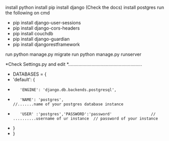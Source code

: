 install python
install pip 
install django (Check the docs)
install postgres
run the following on cmd
* pip install django-user-sessions
* pip install django-cors-headers
* pip install couchdb
* pip install django-guardian
* pip install djangorestframework

run  python manage.py migrate
run python manage.py runserver


*Check Settings.py and edit 
*.........................................................
* DATABASES = {
*    'default': {
*        'ENGINE': 'django.db.backends.postgresql',
*        'NAME': 'postgres',                                      //.......name of your postgres database instance
*        'USER' :'postgres','PASSWORD':'password'                 // ..........username of ur instance  // password of your instance
*   }
* }


